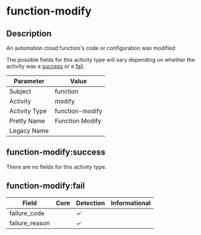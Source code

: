 function-modify
===============

Description
-----------
An automation cloud function's code or configuration was modified

The possible fields for this activity type will vary depending on whether the activity was a [success](#function-modifysuccess) or a [fail](#function-modifyfail).

| Parameter     | Value           |
| ------------- | --------------- |
| Subject       | function        |
| Activity      | modify          |
| Activity Type | function-modify |
| Pretty Name   | Function Modify |
| Legacy Name   |                 |

function-modify:success
-----------------------

There are no fields for this activity type.


function-modify:fail
--------------------

| Field          | Core | Detection | Informational |
| -------------- | ---- | --------- | ------------- |
| failure_code   |      | &#10003;  |               |
| failure_reason |      | &#10003;  |               |